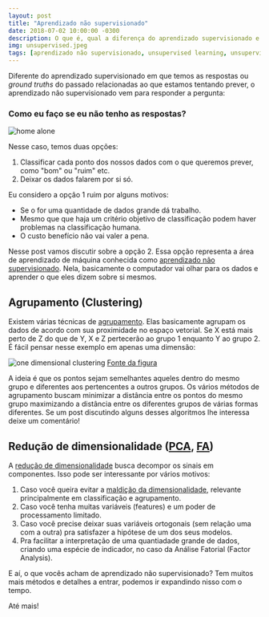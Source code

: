 ```yaml
---
layout: post
title: "Aprendizado não supervisionado"
date: 2018-07-02 10:00:00 -0300
description: O que é, qual a diferença do aprendizado supervisionado e alguns exemplos.
img: unsupervised.jpeg
tags: [aprendizado não supervisionado, unsupervised learning, unsupervised, pca, cluster]
---
```


Diferente do aprendizado supervisionado em que temos as respostas ou *ground truths* do passado relacionadas ao que estamos tentando prever, o aprendizado não supervisionado vem para responder a pergunta: 

### Como eu faço se eu não tenho as respostas?

![home alone](https://media.giphy.com/media/yYCXPHoEHTn0I/giphy.gif)

Nesse caso, temos duas opções:

1. Classificar cada ponto dos nossos dados com o que queremos prever, como "bom" ou "ruim" etc.
2. Deixar os dados falarem por si só.

Eu considero a opção 1 ruim por alguns motivos:

- Se o for uma quantidade de dados grande dá trabalho.
- Mesmo que que haja um critério objetivo de classificação podem haver problemas na classificação humana.
- O custo benefício não vai valer a pena.

Nesse post vamos discutir sobre a opção 2. Essa opção representa a área de aprendizado de máquina conhecida como [aprendizado não supervisionado](http://scikit-learn.org/stable/unsupervised_learning.html). Nela, basicamente o computador vai olhar para os dados e aprender o que eles dizem sobre si mesmos.

## Agrupamento (Clustering)

Existem várias técnicas de [agrupamento](http://scikit-learn.org/stable/modules/clustering.html). Elas basicamente agrupam os dados de acordo com sua proximidade no espaço vetorial. Se X está mais perto de Z do que de Y, X e Z pertecerão ao grupo 1 enquanto Y ao grupo 2. É fácil pensar nesse exemplo em apenas uma dimensão:

![one dimensional clustering](https://planspace.org/20150520-practical_mergic/img/one_dimensional.png)
[Fonte da figura](https://planspace.org/20150520-practical_mergic)

A ideia é que os pontos sejam semelhantes aqueles dentro do mesmo grupo e diferentes aos pertencentes a outros grupos. Os vários métodos de agrupamento buscam minimizar a distância entre os pontos do mesmo grupo maximizando a distância entre os diferentes grupos de várias formas diferentes. Se um post discutindo alguns desses algoritmos lhe interessa deixe um comentário!

## Redução de dimensionalidade ([PCA](http://scikit-learn.org/stable/modules/decomposition.html#principal-component-analysis-pca), [FA](http://scikit-learn.org/stable/modules/decomposition.html#factor-analysis))

A [redução de dimensionalidade](http://scikit-learn.org/stable/modules/decomposition.html) busca decompor os sinais em componentes. Isso pode ser interessante por vários motivos:

1. Caso você queira evitar a [maldição da dimensionalidade](https://en.wikipedia.org/wiki/Curse_of_dimensionality), relevante principalmente em classificação e agrupamento.
2. Caso você tenha muitas variáveis (features) e um poder de processamento limitado.
3. Caso você precise deixar suas variáveis ortogonais (sem relação uma com a outra) pra satisfazer a hipótese de um dos seus modelos.
4. Pra facilitar a interpretação de uma quantiadade grande de dados, criando uma espécie de indicador, no caso da Análise Fatorial (Factor Analysis).

E aí, o que vocês acham de aprendizado não supervisionado? Tem muitos mais métodos e detalhes a entrar, podemos ir expandindo nisso com o tempo.

Até mais!
